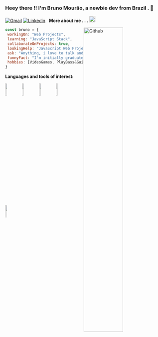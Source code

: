 ### Heey there !! I'm Bruno Mourão, a newbie dev from Brazil . 👾

[![Gmail](https://img.shields.io/badge/-Gmail-c14438?style=flat&logo=Gmail&logoColor=white)](mailto:brunorpmx@gmail.com)
[![Linkedin](https://img.shields.io/badge/-LinkedIn-blue?style=flat&logo=Linkedin&logoColor=white)](https://www.linkedin.com/in/bruno-mourao-dev/)
&nbsp;
**More about me . . . <img src="https://media.giphy.com/media/26n7b7PjSOZJwVCmY/giphy.gif" width="20">**

<img width="50%" align="right" alt="Github" src="https://media.giphy.com/media/Q7SKqn3G97xpmfSOvG/giphy.gif" />

```javascript
const bruno = {
 workingOn: "Web Projects",
 learning: "JavaScript Stack",
 collaborateOnProjects: true,
 lookingHelp: "JavaScript Web Projects",
 ask: "Anything, i love to talk and exchange experiences",
 funnyFact: "I'm initially graduated in Biochemistry",
 hobbies: [VideoGames, PlayBass&Guitar, Books]
}
 ```

**Languages and tools of interest:**

 <code><img width="10%" src="https://www.vectorlogo.zone/logos/javascript/javascript-ar21.svg"></code>
 <code><img width="10%" src="https://www.vectorlogo.zone/logos/nodejs/nodejs-ar21.svg"></code>
 <code><img width="10%" src="https://www.vectorlogo.zone/logos/w3_html5/w3_html5-ar21.svg"></code>
 <code><img width="10%" src="https://www.vectorlogo.zone/logos/netlifyapp_watercss/netlifyapp_watercss-ar21.svg"></code>
 <code><img width="10%" src="https://www.vectorlogo.zone/logos/reactjs/reactjs-ar21.svg"></code>

